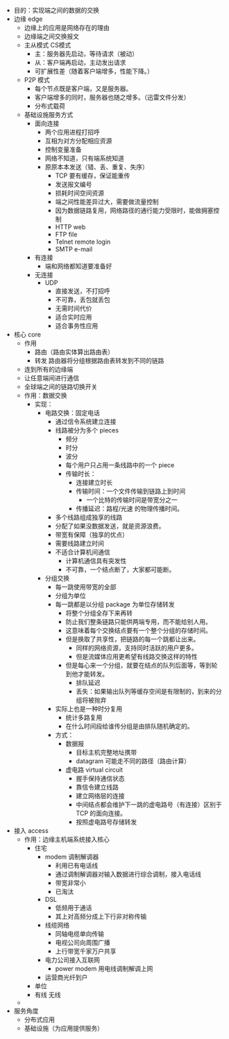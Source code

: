 - 目的：实现端之间的数据的交换
- 边缘 edge
	- 边缘上的应用是网络存在的理由
	- 边缘端之间交换报文
	- 主从模式 CS模式
		- 主：服务器先启动，等待请求（被动）
		- 从：客户端再启动，主动发出请求
		- 可扩展性差（随着客户端增多，性能下降。）
	- P2P 模式
		- 每个节点既是客户端，又是服务器。
		- 客户端增多的同时，服务器也随之增多。（迅雷文件分发）
		- 分布式载荷
	- 基础设施服务方式
		- 面向连接
			- 两个应用进程打招呼
			- 互相为对方分配相应资源
			- 控制变量准备
			- 网络不知道，只有端系统知道
			- 原原本本发送（错、丢、重复、失序）
				- TCP 要有缓存，保证能重传
				- 发送报文编号
				- 损耗时间空间资源
				- 端之间性能差异过大，需要做流量控制
				- 因为数据链路复用，网络路径的通行能力受限时，能做拥塞控制
				- HTTP web
				- FTP file
				- Telnet remote login
				- SMTP e-mail
		- 有连接
			- 端和网络都知道要准备好
		- 无连接
			- UDP
				- 直接发送，不打招呼
				- 不可靠，丢包就丢包
				- 无需时间代价
				- 适合实时应用
				- 适合事务性应用
- 核心 core
	- 作用
		- 路由（路由实体算出路由表）
		- 转发 路由器将分组根据路由表转发到不同的链路
	- 连到所有的边缘端
	- 让任意端间进行通信
	- 全球端之间的链路切换开关
	- 作用：数据交换
		- 实现：
			- 电路交换：固定电话
				- 通过信令系统建立连接
				- 线路被分为多个 pieces
					- 频分
					- 时分
					- 波分
					- 每个用户只占用一条线路中的一个 piece
					- 传输时长：
						- 连接建立时长
						- 传输时间：一个文件传输到链路上到时间
							- 一个比特的传输时间是带宽分之一
						- 传播延迟：路程/光速 的物理传播时间。
				- 多个线路组成独享的线路
				- 分配了如果没数据发送，就是资源浪费。
				- 带宽有保障（独享的优点）
				- 需要线路建立时间
				- 不适合计算机间通信
					- 计算机通信具有突发性
					- 不可靠，一个结点断了，大家都可能断。
			- 分组交换
				- 每一跳使用带宽的全部
				- 分组为单位
				- 每一跳都是以分组 package 为单位存储转发
					- 将整个分组全存下来再转
					- 防止我们整条链路只能供两端专用，而不能给别人用。
					- 这意味着每个交换结点要有一个整个分组的存储时间。
					- 但是换取了共享性，把链路的每一个跳都让出来。
						- 同样的网络资源，支持同时活跃的用户更多。
						- 但是流媒体应用更希望有线路交换这样的特性
					- 但是每心来一个分组，就要在结点的队列后面等，等到轮到他才能转发。
						- 排队延迟
						- 丢失：如果输出队列等缓存空间是有限制的，到来的分组将被抛弃
				- 实际上也是一种时分复用
					- 统计多路复用
					- 在什么时间段给谁传分组是由排队随机确定的。
				- 方式：
					- 数据报
						- 目标主机完整地址携带
						- datagram 可能走不同的路径（路由计算）
					- 虚电路 virtual circuit 
						- 握手保持通信状态
						- 靠信令建立线路
						- 建立网络层的连接
						- 中间结点都会维护下一跳的虚电路号（有连接）区别于 TCP 的面向连接。
						- 按照虚电路号存储转发
- 接入 access
	- 作用：边缘主机端系统接入核心
		- 住宅
			- modem 调制解调器
				- 利用已有电话线
				- 通过调制解调器对输入数据进行综合调制，接入电话线
				- 带宽非常小
				- 已淘汰
			- DSL
				- 低频用于通话
				- 其上对高频分成上下行非对称传输
			- 线缆网络
				- 同轴电缆单向传输
				- 电视公司向周围广播
				- 上行带宽千家万户共享
			- 电力公司接入互联网
				- power modem 用电线调制解调上网
			- 运营商光纤到户
		- 单位
		- 有线 无线
	- 
- 服务角度
	- 分布式应用
	- 基础设施（为应用提供服务）